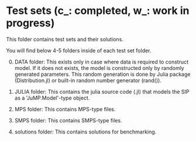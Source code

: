 # Test sets (c_: completed, w_: work in progress)

This folder contains test sets and their solutions.

You will find below 4-5 folders inside of each test set folder.

0) DATA folder: This exists only in case where data is required to construct model. If it does not exists, the model is constructed only by randomly generated parameters. This random generation is done by Julia package (Distribution.jl) or built-in random number generator (rand()).

1) JULIA folder: This contains the julia source code (.jl) that models the SIP as a 'JuMP.Model'-type object.

2) MPS folder: This contains MPS-type files.

3) SMPS folder: This contains SMPS-type files.

4) solutions folder: This contains solutions for benchmarking.


